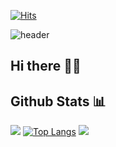 [![Hits](https://hits.seeyoufarm.com/api/count/incr/badge.svg?url=https%3A%2F%2Fgithub.com%2Fsssseungk&count_bg=%23FFC0CB&title_bg=%23645858&icon=&icon_color=%23E7E7E7&title=Today&edge_flat=true)](https://hits.seeyoufarm.com)


![header](https://capsule-render.vercel.app/api?type=waving&color=auto&height=200&section=header&text=Welcome%20to%20seungyeon's%20Github!%20&fontSize=30&fontColor=ffffff)


## Hi there 👋🏻

## Github Stats 📊
![](http://github-profile-summary-cards.vercel.app/api/cards/stats?username=sssseungk&theme=swift)
[![Top Langs](https://github-readme-stats.vercel.app/api/top-langs/?username=sssseungk&layout=compact)](https://github.com/iamjinpark/github-readme-stats)
![](http://github-profile-summary-cards.vercel.app/api/cards/repos-per-language?username=sssseungk&theme=swift)
